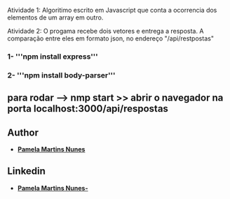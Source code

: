 Atividade 1: Algoritimo escrito em Javascript que conta a ocorrencia dos elementos de um array em outro.

Atividade 2: O progama recebe dois vetores e entrega a resposta. A comparação entre eles em formato json, no endereço "/api/restpostas"

### 1- '''npm install express'''
### 2- '''npm install body-parser'''

## para rodar  --> nmp start >> abrir o navegador na porta localhost:3000/api/respostas

## Author

* **[Pamela Martins Nunes](https://github.com/pmartinsn)**

## Linkedin

* **[Pamela Martins Nunes- ](https://www.linkedin.com/in/pamelaillisse/)**